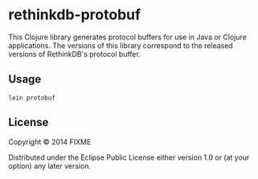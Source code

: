 # rethinkdb-protobuf

This Clojure library generates protocol buffers for use in Java or Clojure applications. The versions of this library correspond to the released versions of RethinkDB's protocol buffer. 

## Usage

```
lein protobuf
```

## License

Copyright © 2014 FIXME

Distributed under the Eclipse Public License either version 1.0 or (at
your option) any later version.
